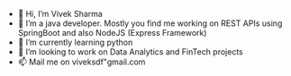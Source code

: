 - 👋 Hi, I’m Vivek Sharma
- 👀 I’m a java developer. Mostly you find me working on REST APIs using SpringBoot and also NodeJS (Express Framework)
- 🌱 I’m currently learning python
- 💞️ I’m looking to work on Data Analytics and FinTech projects
- 📫 Mail me on viveksdf"gmail.com

<!---
viveksdf/viveksdf is a ✨ special ✨ repository because its `README.md` (this file) appears on your GitHub profile.
You can click the Preview link to take a look at your changes.
--->
